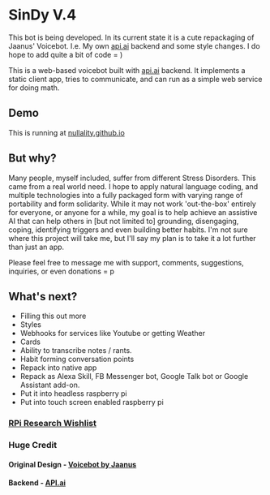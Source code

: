 # SinDy V.4

This bot is being developed. In its current state it is a cute repackaging of Jaanus' Voicebot. I.e. My own [api.ai](https://api.ai) backend and some style changes. I do hope to add quite a bit of code = )

This is a web-based voicebot built with [api.ai](https://api.ai) backend. It implements a static client app, tries to communicate, and can run as a simple web service for doing math.

## Demo

This is running at [nullality.github.io](https://nullality.github.io)

## But why?

Many people, myself included, suffer from different Stress Disorders. This came from a real world need. I hope to apply natural language coding, and multiple technologies into a fully packaged form with varying range of portability and form solidarity. While it may not work 'out-the-box' entirely for everyone, or anyone for a while, my goal is to help achieve an assistive AI that can help others in [but not limited to] grounding, disengaging, coping, identifying triggers and even building better habits. I'm not sure where this project will take me, but I'll say my plan is to take it a lot further than just an app.
 
 Please feel free to message me with support, comments, suggestions, inquiries, or even donations = p
 
 ## What's next?
 - Filling this out more
 - Styles
 - Webhooks for services like Youtube or getting Weather
 - Cards
 - Ability to transcribe notes / rants.
 - Habit forming conversation points
 - Repack into native app
 - Repack as Alexa Skill, FB Messenger bot, Google Talk bot or Google Assistant add-on.
 - Put it into headless raspberry pi
 - Put into touch screen enabled raspberry pi
 
### [RPi Research Wishlist](https://github.com/nullality/nullality.github.io/blob/master/RPiList.md)

### Huge Credit
#### Original Design - [Voicebot by Jaanus](https://github.com/jaanus/voicebot)
#### Backend - [API.ai](https://www.api.ai/)
